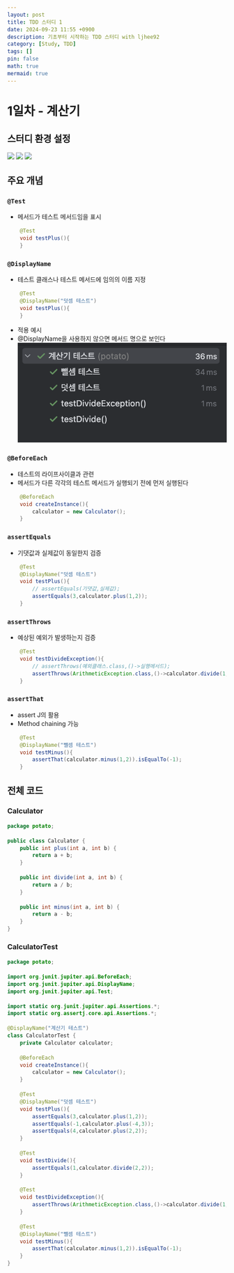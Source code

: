 ```yaml
---
layout: post
title: TDD 스터디 1
date: 2024-09-23 11:55 +0900
description: 기초부터 시작하는 TDD 스터디 with ljhee92
category: [Study, TDD]
tags: []
pin: false
math: true
mermaid: true
---
```

# 1일차 - 계산기

## 스터디 환경 설정
<img src="https://img.shields.io/badge/IntelliJ IDEA-000000?style=for-the-badge&logo=IntelliJ IDEA&logoColor=white"/>

<img src="https://img.shields.io/badge/java 21-007396?style=for-the-badge&logo=java&logoColor=white"/>

<img src="https://img.shields.io/badge/JUnit 5.11-25A162?style=for-the-badge&logo=junit5&logoColor=white"> 

## 주요 개념
### `@Test`
- 메서드가 테스트 메서드임을 표시
```java
    @Test
    void testPlus(){
    }
```
### `@DisplayName`
- 테스트 클래스나 테스트 메서드에 임의의 이름 지정
```java
    @Test
    @DisplayName("덧셈 테스트")
    void testPlus(){
    }
```
- 적용 예시
- @DisplayName을 사용하지 않으면 메서드 명으로 보인다
![@DisplayName](/assets/img/@DisplayName.png)

### `@BeforeEach`
- 테스트의 라이프사이클과 관련
- 메서드가 다른 각각의 테스트 메서드가 실행되기 전에 먼저 실행된다
```java
    @BeforeEach
    void createInstance(){
        calculator = new Calculator();
    }
```

### `assertEquals`
- 기댓값과 실제값이 동일한지 검증
```java
    @Test
    @DisplayName("덧셈 테스트")
    void testPlus(){
        // assertEquals(기댓값,실제값);
        assertEquals(3,calculator.plus(1,2));
    }
```

### `assertThrows`
- 예상된 예외가 발생하는지 검증
```java
    @Test
    void testDivideException(){
        // assertThrows(예외클래스.class,()->실행메서드);
        assertThrows(ArithmeticException.class,()->calculator.divide(1,0));
    }
```

### `assertThat`
- assert J의 활용
- Method chaining 가능
```java
    @Test
    @DisplayName("뺄셈 테스트")
    void testMinus(){
        assertThat(calculator.minus(1,2)).isEqualTo(-1);
    }
```

## 전체 코드
### Calculator
```java
package potato;

public class Calculator {
    public int plus(int a, int b) {
        return a + b;
    }

    public int divide(int a, int b) {
        return a / b;
    }

    public int minus(int a, int b) {
        return a - b;
    }
}
```

### CalculatorTest
```java
package potato;

import org.junit.jupiter.api.BeforeEach;
import org.junit.jupiter.api.DisplayName;
import org.junit.jupiter.api.Test;

import static org.junit.jupiter.api.Assertions.*;
import static org.assertj.core.api.Assertions.*;

@DisplayName("계산기 테스트")
class CalculatorTest {
    private Calculator calculator;

    @BeforeEach
    void createInstance(){
        calculator = new Calculator();
    }

    @Test
    @DisplayName("덧셈 테스트")
    void testPlus(){
        assertEquals(3,calculator.plus(1,2));
        assertEquals(-1,calculator.plus(-4,3));
        assertEquals(4,calculator.plus(2,2));
    }

    @Test
    void testDivide(){
        assertEquals(1,calculator.divide(2,2));
    }

    @Test
    void testDivideException(){
        assertThrows(ArithmeticException.class,()->calculator.divide(1,0));
    }

    @Test
    @DisplayName("뺄셈 테스트")
    void testMinus(){
        assertThat(calculator.minus(1,2)).isEqualTo(-1);
    }
}
```